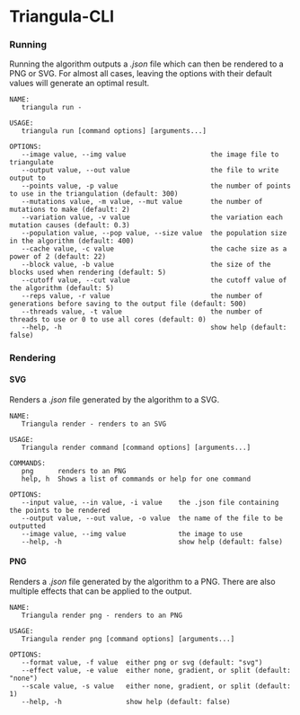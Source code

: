 # Triangula-CLI

### Running
Running the algorithm outputs a _.json_ file which can then be rendered to a PNG or SVG. For almost all cases, leaving the options with their default values will generate an optimal result. 
```
NAME:
   triangula run - 

USAGE:
   triangula run [command options] [arguments...]

OPTIONS:
   --image value, --img value                     the image file to triangulate
   --output value, --out value                    the file to write output to
   --points value, -p value                       the number of points to use in the triangulation (default: 300)
   --mutations value, -m value, --mut value       the number of mutations to make (default: 2)
   --variation value, -v value                    the variation each mutation causes (default: 0.3)
   --population value, --pop value, --size value  the population size in the algorithm (default: 400)
   --cache value, -c value                        the cache size as a power of 2 (default: 22)
   --block value, -b value                        the size of the blocks used when rendering (default: 5)
   --cutoff value, --cut value                    the cutoff value of the algorithm (default: 5)
   --reps value, -r value                         the number of generations before saving to the output file (default: 500)
   --threads value, -t value                      the number of threads to use or 0 to use all cores (default: 0)
   --help, -h                                     show help (default: false)
```


### Rendering

#### SVG
Renders a _.json_ file generated by the algorithm to a SVG. 
```
NAME:
   Triangula render - renders to an SVG

USAGE:
   Triangula render command [command options] [arguments...]

COMMANDS:
   png      renders to an PNG
   help, h  Shows a list of commands or help for one command

OPTIONS:
   --input value, --in value, -i value    the .json file containing the points to be rendered
   --output value, --out value, -o value  the name of the file to be outputted
   --image value, --img value             the image to use
   --help, -h                             show help (default: false)
```
#### PNG
Renders a _.json_ file generated by the algorithm to a PNG. There are also multiple effects that can be applied to the output. 
```
NAME:
   Triangula render png - renders to an PNG

USAGE:
   Triangula render png [command options] [arguments...]

OPTIONS:
   --format value, -f value  either png or svg (default: "svg")
   --effect value, -e value  either none, gradient, or split (default: "none")
   --scale value, -s value   either none, gradient, or split (default: 1)
   --help, -h                show help (default: false)
```
